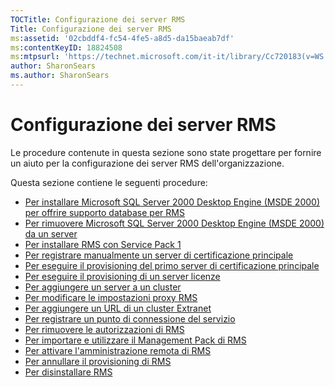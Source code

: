 ```yaml
---
TOCTitle: Configurazione dei server RMS
Title: Configurazione dei server RMS
ms:assetid: '02cbddf4-fc54-4fe5-a8d5-da15baeab7df'
ms:contentKeyID: 18824508
ms:mtpsurl: 'https://technet.microsoft.com/it-it/library/Cc720183(v=WS.10)'
author: SharonSears
ms.author: SharonSears
---
```


Configurazione dei server RMS
=============================

Le procedure contenute in questa sezione sono state progettare per fornire un aiuto per la configurazione dei server RMS dell'organizzazione.

Questa sezione contiene le seguenti procedure:

-   [Per installare Microsoft SQL Server 2000 Desktop Engine (MSDE 2000) per offrire supporto database per RMS](https://technet.microsoft.com/c9b9cd08-98c4-424f-b3fc-d685f57c002e)
-   [Per rimuovere Microsoft SQL Server 2000 Desktop Engine (MSDE 2000) da un server](https://technet.microsoft.com/1864fa81-3298-4e34-a061-9f81b28d8284)
-   [Per installare RMS con Service Pack 1](https://technet.microsoft.com/dab20175-a690-43f8-b943-768d289daa0d)
-   [Per registrare manualmente un server di certificazione principale](https://technet.microsoft.com/aecdebb5-b28b-4b58-937a-392bb6ce9643)
-   [Per eseguire il provisioning del primo server di certificazione principale](https://technet.microsoft.com/debc42f3-74ff-4c99-b7a4-4921fccdabc2)
-   [Per eseguire il provisioning di un server licenze](https://technet.microsoft.com/4d67b898-0ba9-4eef-ab7d-ee0ca55a688e)
-   [Per aggiungere un server a un cluster](https://technet.microsoft.com/db635238-5528-4bec-9cc6-8244e2b3d733)
-   [Per modificare le impostazioni proxy RMS](https://technet.microsoft.com/8f50bd4d-26b1-4996-b361-722ee21607f3)
-   [Per aggiungere un URL di un cluster Extranet](https://technet.microsoft.com/12c83186-ce9e-4100-bbd1-d87a885331c7)
-   [Per registrare un punto di connessione del servizio](https://technet.microsoft.com/630cc3c3-9ed9-4423-8874-cbaceb43b353)
-   [Per rimuovere le autorizzazioni di RMS](https://technet.microsoft.com/8b563c25-17cd-4b9b-ae42-695497ab6439)
-   [Per importare e utilizzare il Management Pack di RMS](https://technet.microsoft.com/d9a73ef0-2f81-48c2-97cc-deb7bf477389)
-   [Per attivare l'amministrazione remota di RMS](https://technet.microsoft.com/00f17054-5f5d-47e2-89c1-7a593b930bb3)
-   [Per annullare il provisioning di RMS](https://technet.microsoft.com/9fa63daa-5fb9-4afd-8371-b38248619857)
-   [Per disinstallare RMS](https://technet.microsoft.com/885e3b4f-ea32-466f-9f7f-d8440b0f7c28)
